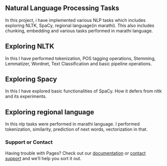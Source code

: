 ## Natural Language Processing Tasks

In this project, i have implemented various NLP tasks which includes exploring NLTK, SpaCy, regional language(in marathi). This also includes chunking, embedding and various tasks performed in marathi language. 

## Exploring NLTK 
In this I have performed tokenization, POS tagging operations, Stemming, Lemmatizer, Wordnet, Text Classification and basic pipeline operations. 

## Exploring Spacy
In this I have explored basic functionalities of SpaCy. How it defers from nltk and its experiments.

## Exploring regional language
In this nlp tasks were performed in marathi language. I performed tokenization, similarity, prediction of next words, vectorization in that. 




### Support or Contact

Having trouble with Pages? Check out our [documentation](https://help.github.com/categories/github-pages-basics/) or [contact support](https://github.com/contact) and we’ll help you sort it out.
